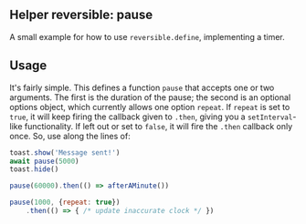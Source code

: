 ## Helper reversible: pause

A small example for how to use `reversible.define`, implementing a timer.

## Usage

It's fairly simple. This defines a function `pause` that accepts one or two arguments. The first is the duration of the pause; the second is an optional options object, which currently allows one option `repeat`. If `repeat` is set to `true`, it will keep firing the callback given to `.then`, giving you a `setInterval`-like functionality. If left out or set to `false`, it will fire the `.then` callback only once. So, use along the lines of:
```js
toast.show('Message sent!')
await pause(5000)
toast.hide()

pause(60000).then(() => afterAMinute())

pause(1000, {repeat: true})
	.then(() => { /* update inaccurate clock */ })
```
